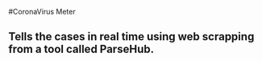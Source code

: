 #CoronaVirus Meter 

## Tells the cases in real time using web scrapping from a tool called ParseHub.